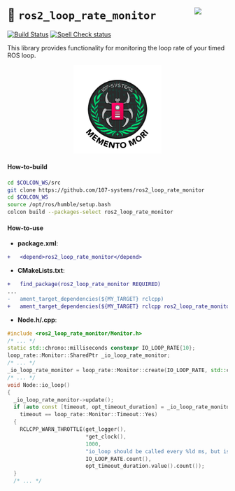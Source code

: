 <a href="https://107-systems.org/"><img align="right" src="https://raw.githubusercontent.com/107-systems/.github/main/logo/107-systems.png" width="15%"></a>
:floppy_disk: `ros2_loop_rate_monitor`
======================================
[![Build Status](https://github.com/107-systems/ros2_loop_rate_monitor/actions/workflows/ros2.yml/badge.svg)](https://github.com/107-systems/ros2_loop_rate_monitor/actions/workflows/ros2.yml)
[![Spell Check status](https://github.com/107-systems/ros2_loop_rate_monitor/actions/workflows/spell-check.yml/badge.svg)](https://github.com/107-systems/ros2_loop_rate_monitor/actions/workflows/spell-check.yml)

This library provides functionality for monitoring the loop rate of your timed ROS loop.

<p align="center">
  <a href="https://github.com/107-systems/l3xz"><img src="https://raw.githubusercontent.com/107-systems/.github/main/logo/l3xz-logo-memento-mori-github.png" width="40%"></a>
</p>

#### How-to-build
```bash
cd $COLCON_WS/src
git clone https://github.com/107-systems/ros2_loop_rate_monitor
cd $COLCON_WS
source /opt/ros/humble/setup.bash
colcon build --packages-select ros2_loop_rate_monitor
```

#### How-to-use
* **package.xml**:
```diff
+   <depend>ros2_loop_rate_monitor</depend>
```
* **CMakeLists.txt**:
```diff
+   find_package(ros2_loop_rate_monitor REQUIRED)
...
-   ament_target_dependencies(${MY_TARGET} rclcpp)
+   ament_target_dependencies(${MY_TARGET} rclcpp ros2_loop_rate_monitor)
```
* **Node.h/.cpp**:
```C++
#include <ros2_loop_rate_monitor/Monitor.h>
/* ... */
static std::chrono::milliseconds constexpr IO_LOOP_RATE{10};
loop_rate::Monitor::SharedPtr _io_loop_rate_monitor;
/* ... */
_io_loop_rate_monitor = loop_rate::Monitor::create(IO_LOOP_RATE, std::chrono::milliseconds(1));
/* ... */
void Node::io_loop()
{
  _io_loop_rate_monitor->update();
  if (auto const [timeout, opt_timeout_duration] = _io_loop_rate_monitor->isTimeout();
    timeout == loop_rate::Monitor::Timeout::Yes)
  {
    RCLCPP_WARN_THROTTLE(get_logger(),
                         *get_clock(),
                         1000,
                         "io_loop should be called every %ld ms, but is %ld ms instead",
                         IO_LOOP_RATE.count(),
                         opt_timeout_duration.value().count());
  }
  /* ... */
```
